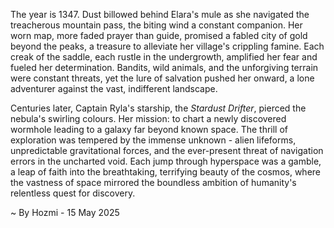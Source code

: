 
The year is 1347.  Dust billowed behind Elara's mule as she navigated the treacherous mountain pass, the biting wind a constant companion.  Her worn map, more faded prayer than guide, promised a fabled city of gold beyond the peaks, a treasure to alleviate her village's crippling famine. Each creak of the saddle, each rustle in the undergrowth, amplified her fear and fueled her determination.  Bandits, wild animals, and the unforgiving terrain were constant threats, yet the lure of salvation pushed her onward, a lone adventurer against the vast, indifferent landscape.

Centuries later, Captain Ryla's starship, the *Stardust Drifter*, pierced the nebula's swirling colours.  Her mission: to chart a newly discovered wormhole leading to a galaxy far beyond known space.  The thrill of exploration was tempered by the immense unknown - alien lifeforms, unpredictable gravitational forces, and the ever-present threat of navigation errors in the uncharted void.  Each jump through hyperspace was a gamble, a leap of faith into the breathtaking, terrifying beauty of the cosmos, where the vastness of space mirrored the boundless ambition of humanity's relentless quest for discovery.

~ By Hozmi - 15 May 2025
